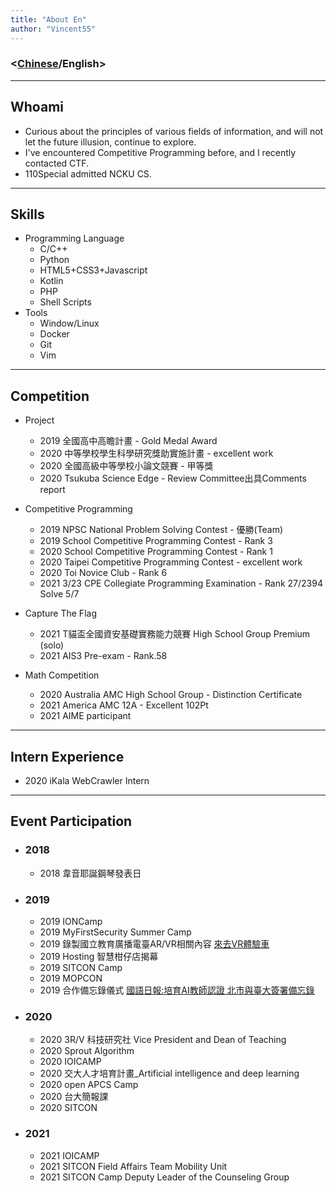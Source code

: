 ```yaml
---
title: "About En"
author: "Vincent55"
---
```



### <[Chinese](/about/)/English>

---
## Whoami
- Curious about the principles of various fields of information, and will not let the future illusion, continue to explore.
- I've encountered Competitive Programming before, and I recently contacted CTF.
- 110Special admitted NCKU CS.

---

## Skills
- Programming Language
    - C/C++
    - Python
    - HTML5+CSS3+Javascript
    - Kotlin
    - PHP
    - Shell Scripts
- Tools
    - Window/Linux
    - Docker
    - Git
    - Vim

---

## Competition

- Project
    - 2019 全國高中高瞻計畫 - Gold Medal Award
    - 2020 中等學校學生科學研究獎助實施計畫 - excellent work
    - 2020 全國高級中等學校小論文競賽 - 甲等獎
    - 2020 Tsukuba Science Edge - Review Committee出具Comments report

- Competitive Programming
    - 2019 NPSC National Problem Solving Contest - 優勝(Team)
    - 2019 School Competitive Programming Contest - Rank 3
    - 2020 School Competitive Programming Contest - Rank 1
    - 2020 Taipei Competitive Programming Contest - excellent work
    - 2020 Toi Novice Club - Rank 6
    - 2021 3/23 CPE Collegiate Programming Examination - Rank 27/2394 Solve 5/7

- Capture The Flag
    - 2021 T貓盃全國資安基礎實務能力競賽 High School Group Premium (solo)
    - 2021 AIS3 Pre-exam - Rank.58

- Math Competition
    - 2020 Australia AMC High School Group - Distinction Certificate
    - 2021 America AMC 12A - Excellent 102Pt
    - 2021 AIME participant

---
## Intern Experience
- 2020 iKala WebCrawler Intern

---
## Event Participation
- ### 2018
    - 2018 韋音耶誕鋼琴發表日
- ### 2019
    - 2019 IONCamp
    - 2019 MyFirstSecurity Summer Camp
    - 2019 錄製國立教育廣播電臺AR/VR相關內容 [來去VR體驗車](https://www.ner.gov.tw/program/5a83f4ebc5fd8a01e2df020c/5e0d82131c66c500063e98e0)
    - 2019 Hosting 智慧柑仔店揭幕
    - 2019 SITCON Camp 
    - 2019 MOPCON 
    - 2019 合作備忘錄儀式 [國語日報:培育AI教師認證 北市與臺大簽署備忘錄](https://www.mdnkids.com/search_content.asp?Serial_NO=%20111631)
- ### 2020
    - 2020 3R/V 科技研究社 Vice President and Dean of Teaching
    - 2020 Sprout Algorithm
    - 2020 IOICAMP
    - 2020 交大人才培育計畫_Artificial intelligence and deep learning
    - 2020 open APCS Camp
    - 2020 台大簡報課
    - 2020 SITCON 
- ### 2021
    - 2021 IOICAMP 
    - 2021 SITCON Field Affairs Team Mobility Unit
    - 2021 SITCON Camp Deputy Leader of the Counseling Group



